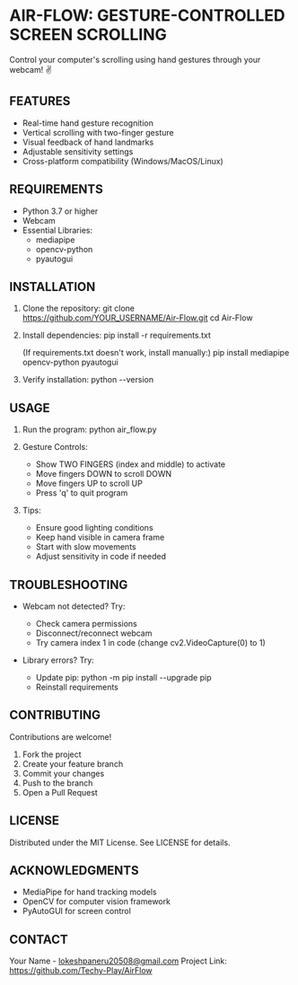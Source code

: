 AIR-FLOW: GESTURE-CONTROLLED SCREEN SCROLLING
=============================================

Control your computer's scrolling using hand gestures through your webcam! ✌️

FEATURES
--------
- Real-time hand gesture recognition
- Vertical scrolling with two-finger gesture
- Visual feedback of hand landmarks
- Adjustable sensitivity settings
- Cross-platform compatibility (Windows/MacOS/Linux)

REQUIREMENTS
------------
- Python 3.7 or higher
- Webcam
- Essential Libraries:
  * mediapipe
  * opencv-python
  * pyautogui

INSTALLATION
------------
1. Clone the repository:
   git clone https://github.com/YOUR_USERNAME/Air-Flow.git
   cd Air-Flow

2. Install dependencies:
   pip install -r requirements.txt

   (If requirements.txt doesn't work, install manually:)
   pip install mediapipe opencv-python pyautogui

3. Verify installation:
   python --version

USAGE
-----
1. Run the program:
   python air_flow.py

2. Gesture Controls:
   - Show TWO FINGERS (index and middle) to activate
   - Move fingers DOWN to scroll DOWN
   - Move fingers UP to scroll UP
   - Press 'q' to quit program

3. Tips:
   * Ensure good lighting conditions
   * Keep hand visible in camera frame
   * Start with slow movements
   * Adjust sensitivity in code if needed

TROUBLESHOOTING
---------------
- Webcam not detected? Try:
  * Check camera permissions
  * Disconnect/reconnect webcam
  * Try camera index 1 in code (change cv2.VideoCapture(0) to 1)

- Library errors? Try:
  * Update pip: python -m pip install --upgrade pip
  * Reinstall requirements

CONTRIBUTING
------------
Contributions are welcome! 
1. Fork the project
2. Create your feature branch
3. Commit your changes
4. Push to the branch
5. Open a Pull Request

LICENSE
-------
Distributed under the MIT License. See LICENSE for details.

ACKNOWLEDGMENTS
---------------
- MediaPipe for hand tracking models
- OpenCV for computer vision framework
- PyAutoGUI for screen control

CONTACT
-------
Your Name - lokeshpaneru20508@gmail.com
Project Link: https://github.com/Techy-Play/AirFlow